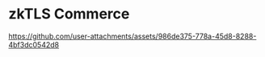 
# zkTLS Commerce



https://github.com/user-attachments/assets/986de375-778a-45d8-8288-4bf3dc0542d8

